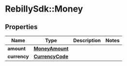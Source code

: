 # RebillySdk::Money

## Properties
Name | Type | Description | Notes
------------ | ------------- | ------------- | -------------
**amount** | [**MoneyAmount**](MoneyAmount.md) |  | 
**currency** | [**CurrencyCode**](CurrencyCode.md) |  | 

